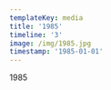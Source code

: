 ```yaml
---
templateKey: media
title: '1985'
timeline: '3'
image: /img/1985.jpg
timestamp: '1985-01-01'
---
```

1985
